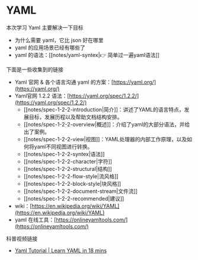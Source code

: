 # YAML

本次学习 Yaml 主要解决一下目标

* 为什么需要 yaml，它比 json 好在哪里
* yaml 的应用场景已经有哪些了
* yaml 的语法：[[notes/yaml-syntex|👉 简单过一遍yaml语法]]

下面是一些收集到的链接

* Yaml 官网 & 各个语言沟通 yaml 的方案：[https://yaml.org/](https://yaml.org/)
* Yaml官网 1.2.2 语法：[https://yaml.org/spec/1.2.2/](https://yaml.org/spec/1.2.2/)
	* [[notes/spec-1-2-2-introduction|简介]]：讲述了YAML的语言特点，发展目标，发展历程以及帮助文档结构安排。
	* [[notes/spec-1-2-2-overview|概述]]：介绍了yaml的大部分语法，并给出了案例。
	* [[notes/spec-1-2-2-view|视图]]：YAML处理器的内部工作原理，以及如何将yaml不同视图进行转换。
	* [[notes/spec-1-2-2-syntex|语法]]
	* [[notes/spec-1-2-2-character|字符]]
	* [[notes/spec-1-2-2-structural|结构]]
	* [[notes/spec-1-2-2-flow-style|流风格]]
	* [[notes/spec-1-2-2-block-style|块风格]]
	* [[notes/spec-1-2-2-document-stream|文件流]]
	* [[notes/spec-1-2-2-recommended|建议]]
* wiki：[https://en.wikipedia.org/wiki/YAML](https://en.wikipedia.org/wiki/YAML)
* yaml 在线工具：[https://onlineyamltools.com/](https://onlineyamltools.com/)

科普视频链接

* [Yaml Tutorial | Learn YAML in 18 mins](https://www.youtube.com/watch?v=1uFVr15xDGg)
